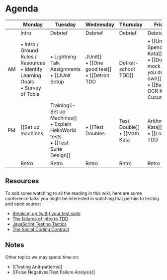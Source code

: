 # Agenda

|         | Monday | Tuesday | Wednesday | Thursday | Friday |
| ------  | ------ | ------- | --------- | -------- | ------ |
| | Intro  |  Debrief |   Debrief   |  Debrief   | Debrief  |   
| AM  | • Intro / Ground Rules / Resources <br> • Identify Learning Goals <br> • Survey of Tools  | • Lightning Talk Assignments <br> • [[JUnit Setup|JUnit]] <br>  • [[One good test]] <br> • [[Detroit TDD|Detroit-school TDD]] | • [[Unusual Spending Kata]] <br> •  [[Don't mock what you don't own]] <br> • [[Bank OCR Kata in Cucumber]] | • [[Refactoring Legacy code with tests]] <br> • [[Gilded Rose Kata]] <br> • [[Frameworks|Testing and Application Frameworks]]  |  • Lightning Talks  <br> • Continuous Integration <br> • Quality automation |
| PM  | [[Set up machines|Training1-Set up Machines]] <br> • Explain HelloWorld tests <br> • [[Test Suite Design]] | • [[Test Doubles|Test Double]] <br> • [[Math Kata|Arithmetic Kata]] <br> • [[London TDD|London-school TDD]] <br> • [[Detroit vs. London]] | • [[Selenium Setup|Training1 Selenium Setup]] <br> • [Selenium TODO test](http://testdouble.github.io/todos/) (with and without Cucumber) <br> • [[SAFE tests]] <br> • Controlling Test Data <br> • [[Web tests selecting on text]] | • [Code Retreat](http://coderetreat.org/about) | Open Spaces Discussion |
|  | Retro  | Retro   | Retro     | Retro    | Retro  |

## Resources

To add some watching to all the reading in this wiki, here are some conference talks you might be interested in watching that pertain to testing and open source:

* [Breaking up (with) your test suite](http://blog.testdouble.com/posts/2014-05-25-breaking-up-with-your-test-suite.html)
* [The failures of intro to TDD](http://blog.testdouble.com/posts/2014-01-25-the-failures-of-intro-to-tdd.html)
* [JavaScript Testing Tactics](http://blog.testdouble.com/posts/2013-10-03-javascript-testing-tactics.html)
* [The Social Coding Contract](http://blog.testdouble.com/posts/2014-12-02-the-social-coding-contract.html)

## Notes

Other topics we may spend time on:

* [[Testing Anti-patterns]]
* [[False Negatives|Test Failure Analysis]]